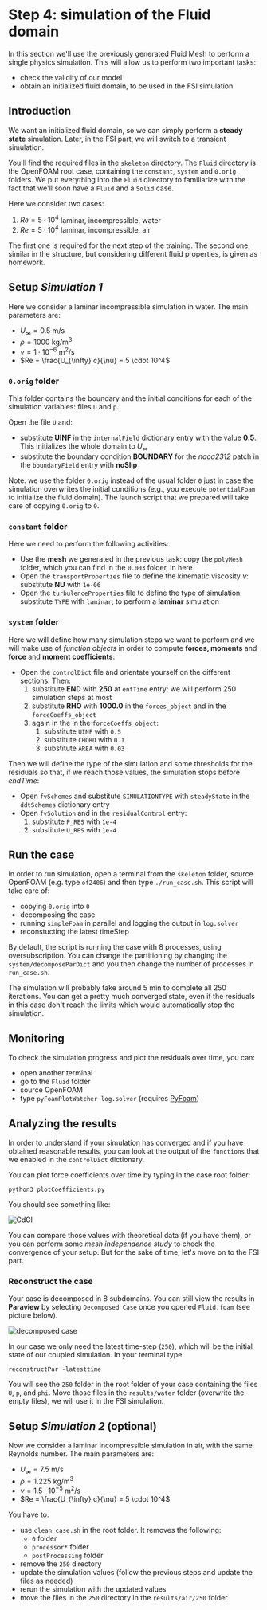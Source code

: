 # Step 4: simulation of the Fluid domain

In this section we'll use the previously generated Fluid Mesh to perform a single physics simulation.
This will allow us to perform two important tasks:

- check the validity of our model
- obtain an initialized fluid domain, to be used in the FSI simulation

## Introduction

We want an initialized fluid domain, so we can simply perform a **steady state** simulation. Later, in the FSI part, we will switch to a transient simulation.

You'll find the required files in the `skeleton` directory. The `Fluid` directory is the OpenFOAM root case, containing the `constant`, `system` and
`0.orig` folders. We put everything into the `Fluid` directory to familiarize with the fact that we'll soon have a `Fluid` and a `Solid` case.

Here we consider two cases:

 1. $Re=5\cdot 10^4$ laminar, incompressible, water
 2. $Re=5\cdot 10^4$ laminar, incompressible, air

The first one is required for the next step of the training. The second one, similar in the structure, but considering different fluid properties, is given as homework.

## Setup *Simulation 1*

Here we consider a laminar incompressible simulation in water. The main parameters are:

- $U_{\infty} = 0.5 \ \mathrm{m/s}$
- $\rho = 1000 \ \mathrm{kg/m^3}$
- $\nu = 1 \cdot 10^{-6} \ \mathrm{m^2/s}$
- $Re = \frac{U_{\infty} c}{\nu} = 5 \cdot 10^4$

### `0.orig` folder

This folder contains the boundary and the initial conditions for each of the simulation variables: files `U` and `p`.

Open the file `U` and:

- substitute **UINF** in the `internalField` dictionary entry with the value **0.5**. This initializes the whole domain to $U_{\infty}$
- substitute the boundary condition **BOUNDARY** for the *naca2312* patch in the `boundaryField` entry with **noSlip**

Note: we use the folder `0.orig` instead of the usual folder `0` just in case the simulation overwrites the initial conditions (e.g., you execute `potentialFoam` to initialize the fluid domain). The launch script that we prepared will take care of copying `0.orig` to `0`.

### `constant` folder

Here we need to perform the following activities:

- Use the **mesh** we generated in the previous task: copy the `polyMesh` folder, which you can find in the `0.003` folder, in here
- Open the `transportProperties` file to define the kinematic viscosity $\nu$: substitute **NU** with `1e-06`
- Open the `turbulenceProperties` file to define the type of simulation: substitute `TYPE` with `laminar`, to perform a **laminar** simulation

### `system` folder

Here we will define how many simulation steps we want to perform and we will make use of *function objects* in order to compute **forces, moments** and **force** and **moment coefficients**:

- Open the `controlDict` file and orientate yourself on the different sections. Then:
    1. substitute **END** with **250** at `entTime` entry: we will perform 250 simulation steps at most
    2. substitute **RHO** with **1000.0** in the `forces_object` and in the `forceCoeffs_object`
    3. again in the in the `forceCoeffs_object`:
       1. substitute `UINF` with `0.5`
       2. substitute `CHORD` with `0.1`
       3. substitute `AREA` with `0.03`

Then we will define the type of the simulation and some thresholds for the residuals so that, if we reach those values, the simulation stops before *endTime*:

- Open `fvSchemes` and substitute `SIMULATIONTYPE` with `steadyState` in the `ddtSchemes` dictionary entry
- Open `fvSolution` and in the `residualControl` entry:
    1. substitute `P_RES` with `1e-4`
    2. substitute `U_RES` with `1e-4`

## Run the case

In order to run simulation, open a terminal from the `skeleton` folder, source OpenFOAM (e.g. type `of2406`) and then type `./run_case.sh`. This script will take care of:

- copying `0.orig` into `0`
- decomposing the case
- running `simpleFoam` in parallel and logging the output in `log.solver`
- reconstucting the latest timeStep

By default, the script is running the case with 8 processes, using oversubscription. You can change the partitioning by changing the `system/decomposeParDict` and you then change the number of processes in `run_case.sh`.

The simulation will probably take around 5 min to complete all 250 iterations. You can get a pretty much converged state, even if the residuals in this case don't reach the limits which would automatically stop the simulation.

## Monitoring

To check the simulation progress and plot the residuals over time, you can:

- open another terminal
- go to the `Fluid` folder
- source OpenFOAM
- type `pyFoamPlotWatcher log.solver` (requires [PyFoam](https://pypi.org/project/PyFoam/))

## Analyzing the results

In order to understand if your simulation has converged and if you have obtained reasonable results, you can look at the output of the `functions` that we enabled in the `controlDict` dictionary.

You can plot force coefficients over time by typing in the case root folder:

`python3 plotCoefficients.py`

You should see something like:

![CdCl](./images/cdcl.png)

You can compare those values with theoretical data (if you have them), or you can perform some *mesh independence study* to check the convergence of your setup. But for the sake of time, let's move on to the FSI part.

### Reconstruct the case

Your case is decomposed in 8 subdomains. You can still view the results in **Paraview** by selecting `Decomposed Case` once you opened `Fluid.foam` (see picture below).

![decomposed case](./images/decomposed.png)

In our case we only need the latest time-step (`250`), which will be the initial state of our coupled simulation. In your terminal type

`reconstructPar -latesttime`

You will see the `250` folder in the root folder of your case containing the files `U`, `p`, and `phi`. Move those files in the `results/water` folder (overwrite the empty files), we will use it in the FSI simulation.

## Setup *Simulation 2* (optional)

Now we consider a laminar incompressible simulation in air, with the same Reynolds number. The main parameters are:

- $U_{\infty} = 7.5\ \mathrm{m/s}$
- $\rho = 1.225 \ \mathrm{kg/m^3}$
- $\nu = 1.5 \cdot 10^{-5}\ \mathrm{m^2/s}$
- $Re = \frac{U_{\infty} c}{\nu} = 5 \cdot 10^4$

You have to:

- use `clean_case.sh` in the root folder. It removes the following:
  - `0` folder
  - `processor*` folder
  - `postProcessing` folder
- remove the `250` directory
- update the simulation values (follow the previous steps and update the files as needed)
- rerun the simulation with the updated values
- move the files in the `250` directory in the `results/air/250` folder
